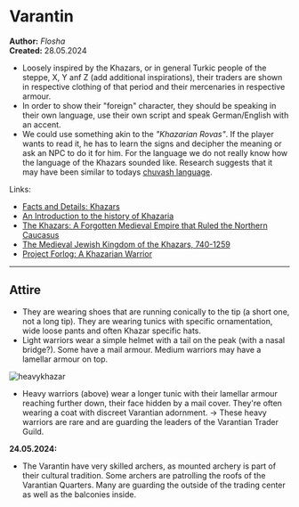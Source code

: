 # Varantin

**Author:** *Flosha*  
**Created:** 28.05.2024  

* Loosely inspired by the Khazars, or in general Turkic people of the steppe, X, Y anf Z (add additional inspirations), their traders are shown in respective clothing of that period and their mercenaries in respective armour.
* In order to show their "foreign" character, they should be speaking in their own language, use their own script and speak German/English with an accent.
* We could use something akin to the _"Khazarian Rovas"_. If the player wants to read it, he has to learn the signs and decipher the meaning or ask an NPC to do it for him. For the language we do not really know how the language of the Khazars sounded like. Research suggests that it may have been similar to todays [chuvash language](https://m.youtube.com/watch?v=I5ZJT20qloI&pp=ygUVbWFuIHNwZWFraW5oIGNodXZhc2gg).

Links:
* [Facts and Details: Khazars](https://europe.factsanddetails.com/article/entry-630.html)
* [An Introduction to the history of Khazaria](http://www.khazaria.com/khazar-history.html)
* [The Khazars: A Forgotten Medieval Empire that Ruled the Northern Caucasus](https://www.ancient-origins.net/history-famous-people/khazars-0011246)
* [The Medieval Jewish Kingdom of the Khazars, 740-1259](https://sourcebooks.fordham.edu/source/khazars1.asp)
* [Project Forlog: A Khazarian Warrior](https://sagy.vikingove.cz/en/inspiration-12-a-khazarian-warrior/)

---

## Attire

* They are wearing shoes that are running conically to the tip (a short one, not a long tip). They are wearing tunics with specific ornamentation, wide loose pants and often Khazar specific hats.
* Light warriors wear a simple helmet with a tail on the peak (with a nasal bridge?). Some have a mail armour. Medium warriors may have a lamellar armour on top. 

![heavykhazar](https://i.pinimg.com/originals/ad/ef/06/adef063b1c289596673316cca980ee25.jpg)
* Heavy warriors (above) wear a longer tunic with their lamellar armour reaching further down, their face hidden by a mail cover. They're often wearing a coat with discreet Varantian adornment. -> These heavy warriors are rare and are guarding the leaders of the Varantian Trader Guild. 

**24.05.2024:**  
* The Varantin have very skilled archers, as mounted archery is part of their cultural tradition. Some archers are patrolling the roofs of the Varantian Quarters. Many are guarding the outside of the trading center as well as the balconies inside. 
